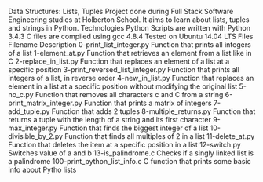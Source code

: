 Data Structures: Lists, Tuples Project done during Full Stack Software Engineering studies at Holberton School. It aims to learn about lists, tuples and strings in Python.
Technologies Python Scripts are written with Python 
3.4.3 C files are compiled using gcc 4.8.4 Tested on Ubuntu 14.04 LTS Files Filename Description 0-print_list_integer.py Function that prints all integers of a list 1-element_at.py Function that retrieves an element from a list like in C 2-replace_in_list.py Function that replaces an element of a list at a specific position 3-print_reversed_list_integer.py Function that prints all integers of a list, in reverse order 
4-new_in_list.py Function that replaces an element in a list at a specific position without modifying the original list 
5-no_c.py Function that removes all characters c and C from a string 6-print_matrix_integer.py Function that prints a matrix of integers 
7-add_tuple.py Function that adds 2 tuples 
8-multiple_returns.py Function that returns a tuple with the length of a string and its first character 9-max_integer.py Function that finds the biggest integer of a list 10-divisible_by_2.py Function that finds all multiples of 2 in a list 11-delete_at.py Function that deletes the item at a specific position in a list 
12-switch.py Switches value of a and b 13-is_palindrome.c Checks if a singly linked list is a palindrome 
100-print_python_list_info.c C function that prints some basic info about Pytho lists